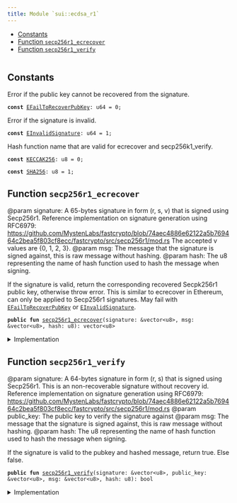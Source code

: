```yaml
---
title: Module `sui::ecdsa_r1`
---
```




-  [Constants](#@Constants_0)
-  [Function `secp256r1_ecrecover`](#sui_ecdsa_r1_secp256r1_ecrecover)
-  [Function `secp256r1_verify`](#sui_ecdsa_r1_secp256r1_verify)


<pre><code></code></pre>



<a name="@Constants_0"></a>

## Constants


<a name="sui_ecdsa_r1_EFailToRecoverPubKey"></a>

Error if the public key cannot be recovered from the signature.


<pre><code><b>const</b> <a href="../sui/ecdsa_r1.md#sui_ecdsa_r1_EFailToRecoverPubKey">EFailToRecoverPubKey</a>: u64 = 0;
</code></pre>



<a name="sui_ecdsa_r1_EInvalidSignature"></a>

Error if the signature is invalid.


<pre><code><b>const</b> <a href="../sui/ecdsa_r1.md#sui_ecdsa_r1_EInvalidSignature">EInvalidSignature</a>: u64 = 1;
</code></pre>



<a name="sui_ecdsa_r1_KECCAK256"></a>

Hash function name that are valid for ecrecover and secp256k1_verify.


<pre><code><b>const</b> <a href="../sui/ecdsa_r1.md#sui_ecdsa_r1_KECCAK256">KECCAK256</a>: u8 = 0;
</code></pre>



<a name="sui_ecdsa_r1_SHA256"></a>



<pre><code><b>const</b> <a href="../sui/ecdsa_r1.md#sui_ecdsa_r1_SHA256">SHA256</a>: u8 = 1;
</code></pre>



<a name="sui_ecdsa_r1_secp256r1_ecrecover"></a>

## Function `secp256r1_ecrecover`

@param signature: A 65-bytes signature in form (r, s, v) that is signed using
Secp256r1. Reference implementation on signature generation using RFC6979:
https://github.com/MystenLabs/fastcrypto/blob/74aec4886e62122a5b769464c2bea5f803cf8ecc/fastcrypto/src/secp256r1/mod.rs
The accepted v values are {0, 1, 2, 3}.
@param msg: The message that the signature is signed against, this is raw message without hashing.
@param hash: The u8 representing the name of hash function used to hash the message when signing.

If the signature is valid, return the corresponding recovered Secpk256r1 public
key, otherwise throw error. This is similar to ecrecover in Ethereum, can only be
applied to Secp256r1 signatures. May fail with <code><a href="../sui/ecdsa_r1.md#sui_ecdsa_r1_EFailToRecoverPubKey">EFailToRecoverPubKey</a></code> or <code><a href="../sui/ecdsa_r1.md#sui_ecdsa_r1_EInvalidSignature">EInvalidSignature</a></code>.


<pre><code><b>public</b> <b>fun</b> <a href="../sui/ecdsa_r1.md#sui_ecdsa_r1_secp256r1_ecrecover">secp256r1_ecrecover</a>(signature: &vector&lt;u8&gt;, msg: &vector&lt;u8&gt;, hash: u8): vector&lt;u8&gt;
</code></pre>



<details>
<summary>Implementation</summary>


<pre><code><b>public</b> <b>native</b> <b>fun</b> <a href="../sui/ecdsa_r1.md#sui_ecdsa_r1_secp256r1_ecrecover">secp256r1_ecrecover</a>(
    signature: &vector&lt;u8&gt;,
    msg: &vector&lt;u8&gt;,
    hash: u8,
): vector&lt;u8&gt;;
</code></pre>



</details>

<a name="sui_ecdsa_r1_secp256r1_verify"></a>

## Function `secp256r1_verify`

@param signature: A 64-bytes signature in form (r, s) that is signed using
Secp256r1. This is an non-recoverable signature without recovery id.
Reference implementation on signature generation using RFC6979:
https://github.com/MystenLabs/fastcrypto/blob/74aec4886e62122a5b769464c2bea5f803cf8ecc/fastcrypto/src/secp256r1/mod.rs
@param public_key: The public key to verify the signature against
@param msg: The message that the signature is signed against, this is raw message without hashing.
@param hash: The u8 representing the name of hash function used to hash the message when signing.

If the signature is valid to the pubkey and hashed message, return true. Else false.


<pre><code><b>public</b> <b>fun</b> <a href="../sui/ecdsa_r1.md#sui_ecdsa_r1_secp256r1_verify">secp256r1_verify</a>(signature: &vector&lt;u8&gt;, public_key: &vector&lt;u8&gt;, msg: &vector&lt;u8&gt;, hash: u8): bool
</code></pre>



<details>
<summary>Implementation</summary>


<pre><code><b>public</b> <b>native</b> <b>fun</b> <a href="../sui/ecdsa_r1.md#sui_ecdsa_r1_secp256r1_verify">secp256r1_verify</a>(
    signature: &vector&lt;u8&gt;,
    public_key: &vector&lt;u8&gt;,
    msg: &vector&lt;u8&gt;,
    hash: u8,
): bool;
</code></pre>



</details>
